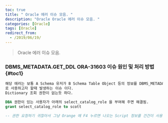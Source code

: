 ```yaml
---
toc: true
title: " Oracle 에러 이슈 모음. "
description: "Oracle Oracle 에러 이슈 모음. "
categories: [Oracle]
tags: [Oracle]
redirect_from:
  - /2019/06/19/
---
```


> Oracle 에러 이슈 모음. 

### DBMS_METADATA.GET_DDL ORA-31603 이슈 원인 및 처리 방법 {#toc1}

```md
해당 에러는 보통 A Schema 유저가 B Schema Table Object 등의 정보를 DBMS_METADATA.GET_DDL
로 사용하고자 할때 발생하는 이슈 이다. 
Dictionary 조회 권한이 없는듯 하다.

```

```sql
DBA 권한이 있는 사용자가 아래의 select_catalog_role 을 부여해 주면 해결됨.
grant select_catalog_role to scott

-- 권한 요청하기 귀찮아서 그냥 Orange 에 F4 누르면 나오는 Script 정보를 건건이 사용중.. -_-+

```

[^1]: This is a footnote.

[kramdown]: https://kramdown.gettalong.org/
[My Blog]: https://marindie.github.io
